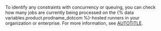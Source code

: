 To identify any constraints with concurrency or queuing, you can check how many jobs are currently being processed on the {% data variables.product.prodname_dotcom %}-hosted runners in your organization or enterprise. For more information, see [AUTOTITLE](/actions/using-github-hosted-runners/monitoring-your-current-jobs).
